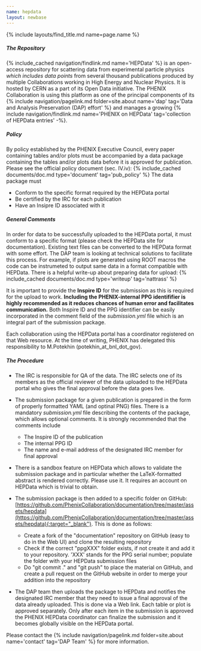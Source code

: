 ```yaml
---
name: hepdata
layout: newbase
---
```

{% include layouts/find_title.md name=page.name %}

##### The Repository
{% include_cached navigation/findlink.md name='HEPData' %} is an open-access repository for
scattering data from experimental particle physics _which includes data points_ from several
thousand publications produced by multiple Collaborations working in High Energy and Nuclear Physics.
It is hosted by CERN as a part of its Open Data initiative.
The PHENIX Collaboration is using this platform as one of the principal components of its
{% include navigation/pagelink.md folder=site.about name='dap' tag='Data and Analysis Preservation (DAP) effort' %}
and manages a growing {% include navigation/findlink.md name='PHENIX on HEPData' tag='collection of HEPData entries' -%}.

##### Policy
By policy established by the PHENIX Executive Council, every paper containing tables and/or plots
must be accompanied by a data package containing the tables and/or plots data before it is approved
for publication. Please see the official policy document (sec. IV.iv):
{% include_cached documents/doc.md type='document' tag='pub_policy' %}
The data package must
* Conform to the specific format required by the HEPData portal
* Be certified by the IRC for each publication
* Have an Insipre ID associated with it

##### General Comments
In order for data to be successfully uploaded to the HEPData portal, it must conform to a specific format (please check the HEPData site for documentation). Existing text files can be converted to the HEPData format with some effort. The DAP team is looking at technical solutions to facilitate this process. For example, if plots are generated using ROOT macros the code can be instrumeted to output same data in a format compatible with HEPData. There is a helpful write-up about preparing data for upload:
{% include_cached documents/doc.md type='writeup' tag='nattrass' %}

It is important to provide the **Inspire ID** for the submission as this is required for the upload to work. **Including the PHENIX-internal PPG identififier is highly recommended as it reduces chances of human error and facilitates communication.** Both Inspire ID and the PPG identifier can be easily incorporated in the comment field of the *submission.yml* file which is an integral part of the submission package.

Each collaboration using the HEPData portal has a coordinator registered on that Web resource.
At the time of writing, PHENIX has delegated this responsibility to M.Potekhin (potekhin_at_bnl_dot_gov).

##### The Procedure
* The IRC is responsible for QA of the data. The IRC selects one of its members
as the official reviewer of the data uploaded to the HEPData portal who gives the final approval before the data goes live.
* The submission package for a given publication is prepared in the form of properly formatted YAML (and optinal PNG) files. There is a mandatory *submission.yml* file describing the contents of the package, which allows optional comments. It is strongly recommended that the comments include
   * The Inspire ID of the publication
   * The internal PPG ID
   * The name and e-mail address of the designated IRC member for final approval

* There is a sandbox feature on HEPData which allows to validate the submission package and in particular whether the LaTeX-formatted abstract is rendered correctly. Please use it. It requires an account on HEPData which is trivial to obtain.
* The submission package is then added to a specific folder on GitHub: [https://github.com/PhenixCollaboration/documentation/tree/master/assets/hepdata](https://github.com/PhenixCollaboration/documentation/tree/master/assets/hepdata){:target="_blank"}.
This is done as follows:
   * Create a fork of the "documentation" repository on GitHub (easy to do in the Web UI) and clone the resulting repository
   * Check if the correct "ppgXXX" folder exists, if not create it and add it to your repository. 'XXX' stands for the PPG serial number; populate the folder with your HEPData submission files
   * Do "git commit ." and "git push" to place the material on GitHub, and create a pull request on the GitHub website
in order to merge your addition into the repository

* The DAP team then uploads the package to HEPData and notifies the designated IRC member
that they need to issue a final approval of the data already uploaded. This is done via a Web link. Each table or plot
is approved separately. Only after each item in the submission is approved the PHENIX HEPData coordinator can
finalize the submission and it becomes globally visible on the HEPData portal.

Please contact the {% include navigation/pagelink.md folder=site.about name='contact' tag='DAP Team' %} for
more information.



